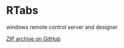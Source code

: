 # RTabs
windows remote control server and designer

[ZIP archive on GitHub](https://github.com/ivanwfr/RTabs/archive/master.zip)
